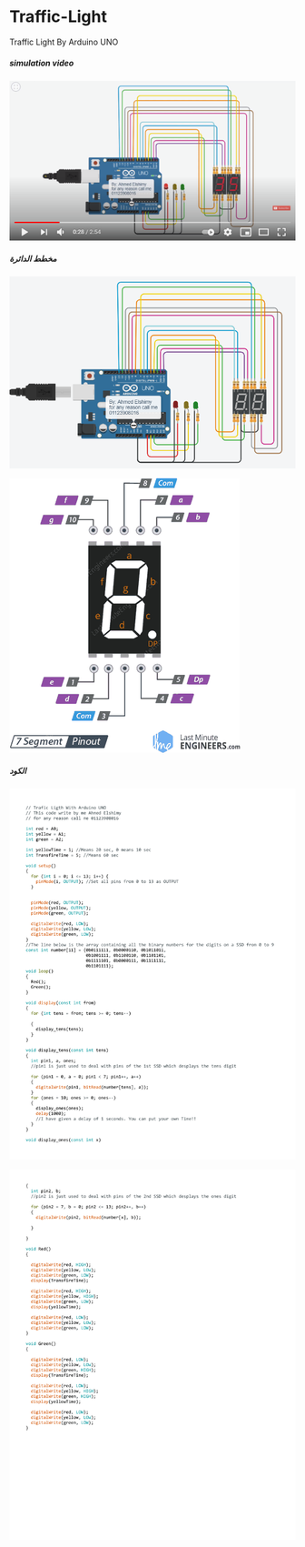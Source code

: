 # Traffic-Light
Traffic Light By Arduino UNO
##### simulation video
[![Traffic Light with 7 segment display Arduino](https://raw.githubusercontent.com/AhmedElshimy1998/Traffic-Light/main/tumb.PNG)](http://www.youtube.com/watch?v=Oq7yP4WOuy0 "Traffic Light with 7 segment display Arduino")

##### مخطط الدائرة
![](https://raw.githubusercontent.com/AhmedElshimy1998/Traffic-Light/main/snap1.PNG)

![](https://raw.githubusercontent.com/AhmedElshimy1998/Traffic-Light/main/7-Segment-Common-Anode-Common-Cathode-Pinout.png)
##### الكود

![](https://raw.githubusercontent.com/AhmedElshimy1998/Traffic-Light/main/a-1.png)

![](https://raw.githubusercontent.com/AhmedElshimy1998/Traffic-Light/main/a-2.png)
